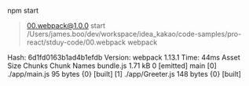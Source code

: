 npm start

> 00.webpack@1.0.0 start /Users/james.boo/dev/workspace/idea_kakao/code-samples/pro-react/stduy-code/00.webpack
> webpack

Hash: 6d1fd0163b1ad4b1efdb
Version: webpack 1.13.1
Time: 44ms
    Asset     Size  Chunks             Chunk Names
bundle.js  1.71 kB       0  [emitted]  main
   [0] ./app/main.js 95 bytes {0} [built]
   [1] ./app/Greeter.js 148 bytes {0} [built]
